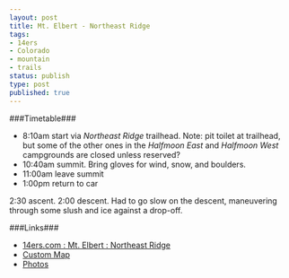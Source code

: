 ```yaml
---
layout: post
title: Mt. Elbert - Northeast Ridge
tags:
- 14ers
- Colorado
- mountain
- trails
status: publish
type: post
published: true
---
```

###Timetable###
- 8:10am start via _Northeast Ridge_ trailhead. Note: pit toilet at trailhead,
but some of the other ones in the _Halfmoon East_ and _Halfmoon West_
campgrounds are closed unless reserved?
- 10:40am summit. Bring gloves for wind, snow, and boulders.
- 11:00am leave summit
- 1:00pm return to car

2:30 ascent. 2:00 descent.
Had to go slow on the descent, maneuvering through some slush and ice against a drop-off.

###Links###
- [14ers.com : Mt. Elbert : Northeast Ridge](http://www.14ers.com/routemain.php?route=elbe1&peak=Mt.+Elbert)
- [Custom Map](http://maps.google.com/maps/ms?ie=UTF&msa=0&msid=201743294288417288391.0004e6ee11f5c7985a166)
- [Photos](https://www.dropbox.com/sc/pof25ekqrercglz/a06m9gTmqL)
